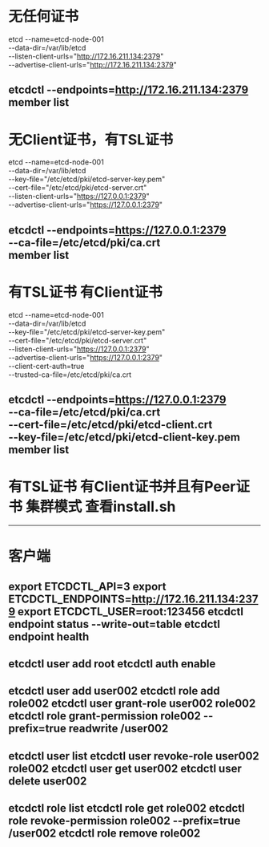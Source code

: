 # 无任何证书
etcd --name=etcd-node-001 \
--data-dir=/var/lib/etcd \
--listen-client-urls="http://172.16.211.134:2379" \
--advertise-client-urls="http://172.16.211.134:2379"

etcdctl --endpoints=http://172.16.211.134:2379 member list
---
# 无Client证书，有TSL证书
etcd --name=etcd-node-001 \
--data-dir=/var/lib/etcd \
--key-file="/etc/etcd/pki/etcd-server-key.pem" \
--cert-file="/etc/etcd/pki/etcd-server.crt" \
--listen-client-urls="https://127.0.0.1:2379" \
--advertise-client-urls="https://127.0.0.1:2379"
 
etcdctl --endpoints=https://127.0.0.1:2379 \
    --ca-file=/etc/etcd/pki/ca.crt \
    member list
---
# 有TSL证书 有Client证书
etcd --name=etcd-node-001 \
--data-dir=/var/lib/etcd \
--key-file="/etc/etcd/pki/etcd-server-key.pem" \
--cert-file="/etc/etcd/pki/etcd-server.crt" \
--listen-client-urls="https://127.0.0.1:2379" \
--advertise-client-urls="https://127.0.0.1:2379" \
--client-cert-auth=true \
--trusted-ca-file=/etc/etcd/pki/ca.crt

etcdctl --endpoints=https://127.0.0.1:2379 \
    --ca-file=/etc/etcd/pki/ca.crt \
    --cert-file=/etc/etcd/pki/etcd-client.crt \
    --key-file=/etc/etcd/pki/etcd-client-key.pem \
    member list
---
# 有TSL证书 有Client证书并且有Peer证书 集群模式 查看install.sh


---
# 客户端
export ETCDCTL_API=3
export ETCDCTL_ENDPOINTS=http://172.16.211.134:2379
export ETCDCTL_USER=root:123456
etcdctl endpoint status --write-out=table 
etcdctl endpoint health
---
etcdctl user add root
etcdctl auth enable
---
etcdctl user add user002
etcdctl role add role002
etcdctl user grant-role user002 role002
etcdctl role grant-permission role002 --prefix=true readwrite /user002
---
etcdctl user list
etcdctl user revoke-role user002 role002
etcdctl user get user002
etcdctl user delete user002
---
etcdctl role list
etcdctl role get role002
etcdctl role revoke-permission role002 --prefix=true /user002
etcdctl role remove role002
---